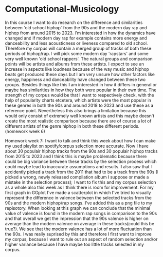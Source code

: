 # Computational-Musicology
In this course I want to do research on the difference and similarities between 'old school hiphop' from the 90s and the modern day rap and hiphop from around 2015 to 2023. I'm interested in how the dynamics have changed and if modern day rap for example contains more energy and danceability and less acousticness or liveness compared to old school. Therefore my corpus will contain a merged group of tracks of both these periods of hiphop/rap. I will pick some modern day 'rapstars' and some very well known 'old school rappers'. The natural groups and comparison points will be artists and albums from these artists. I expect to see an increase in aspects like loudness because of the way music and hiphop beats get produced these days but I am very unsure how other factors like energy, happiness and danceability have changed between these two groups. Besides things like this I am interested in how it differs in general or maybe has similarities in how they both were popular in their own time. The strength of my corpus would be that I want to respectively check, with the help of popularity charts etcetera, which artists were the most popular in these genres in both the 90s and around 2018 to 2023 and use these as a reference point. Nevertheless this also brings a limitation because this would only consist of extremely well known artists and this maybe doesn't create the most realistic comparison because there are of course a lot of different artists of the genre hiphop in both these different periods. (homework week 6)

Homework week 7: I want to talk and think this week about how I can make my used playlist on spotify/corpus selection more accurate. Now I have about 30 populair hiphop tracks from the 90s and 30 populair hiphop tracks from 2015 to 2023 and I think this is maybe problematic because there could be big variance between these tracks by the selection process which could maybe lead to inaccurate assumptions and results. I also saw that I accidently picked a track from the 2011 that had to be a track from the 90s (I picked a wrong, newly released compilation album I suppose or made a mistake in the selection process); I want to fix this and my corpus selection as a whole also this week as I think there is room for improvement. 
For my first graph in GGplot I've made a scatterplot in which I've tried to visually represent the difference in valence between the selected tracks from the 90s and the modern hiphop/rap songs. I've added this as a png file to my repisotory. When looking at this graph we can conclude that the minimal value of valence is found in the modern rap songs in comparison to the 90s and that overall we get the impression that the 90s valence is higher on average than the modern valence on average in these tracks(could this be true?). We see that the modern valence has a lot of more fluctuation than the 90s. I was really suprised by this and therefore I first want to improve my corpus, because I want to rule out an aspect of random selection and/or higher variance because I have maybe too little tracks selected in my corpus.  
